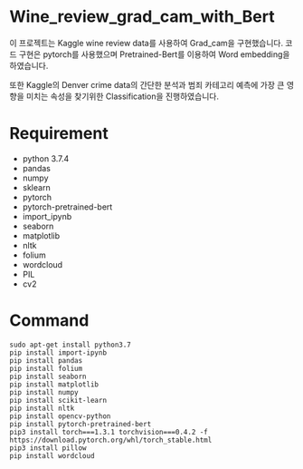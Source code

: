 # Wine_review_grad_cam_with_Bert
이 프로젝트는 Kaggle wine review data를 사용하여 Grad_cam을 구현했습니다.
코드 구현은 pytorch를 사용했으며 Pretrained-Bert를 이용하여 Word embedding을 하였습니다.

또한 Kaggle의 Denver crime data의 간단한 분석과 범죄 카테고리 예측에 가장 큰 영향을 미치는 속성을 찾기위한 Classification을 진행하였습니다.

# Requirement
* python 3.7.4
* pandas
* numpy
* sklearn
* pytorch
* pytorch-pretrained-bert
* import_ipynb
* seaborn
* matplotlib
* nltk
* folium
* wordcloud
* PIL
* cv2

# Command
```
sudo apt-get install python3.7
pip install import-ipynb
pip install pandas
pip install folium
pip install seaborn
pip install matplotlib
pip install numpy
pip install scikit-learn
pip install nltk
pip install opencv-python
pip install pytorch-pretrained-bert
pip3 install torch===1.3.1 torchvision===0.4.2 -f https://download.pytorch.org/whl/torch_stable.html
pip3 install pillow
pip install wordcloud
```
